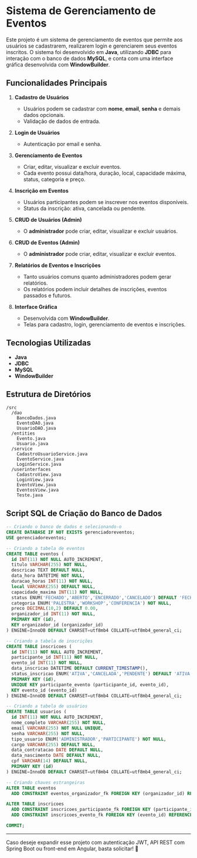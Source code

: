 # Sistema de Gerenciamento de Eventos

Este projeto é um sistema de gerenciamento de eventos que permite aos usuários se cadastrarem, realizarem login e gerenciarem seus eventos inscritos. O sistema foi desenvolvido em **Java**, utilizando **JDBC** para interação com o banco de dados **MySQL**, e conta com uma interface gráfica desenvolvida com **WindowBuilder**.

## Funcionalidades Principais

1. **Cadastro de Usuários**
   - Usuários podem se cadastrar com **nome**, **email**, **senha** e demais dados opcionais.
   - Validação de dados de entrada.

2. **Login de Usuários**
   - Autenticação por email e senha.

3. **Gerenciamento de Eventos**
   - Criar, editar, visualizar e excluir eventos.
   - Cada evento possui data/hora, duração, local, capacidade máxima, status, categoria e preço.

4. **Inscrição em Eventos**
   - Usuários participantes podem se inscrever nos eventos disponíveis.
   - Status da inscrição: ativa, cancelada ou pendente.

5. **CRUD de Usuários (Admin)**
   - O **administrador** pode criar, editar, visualizar e excluir usuários.

6. **CRUD de Eventos (Admin)**
   - O **administrador** pode criar, editar, visualizar e excluir eventos.

7. **Relatórios de Eventos e Inscrições**
   - Tanto usuários comuns quanto administradores podem gerar relatórios.
   - Os relatórios podem incluir detalhes de inscrições, eventos passados e futuros.

8. **Interface Gráfica**
   - Desenvolvida com **WindowBuilder**.
   - Telas para cadastro, login, gerenciamento de eventos e inscrições.

## Tecnologias Utilizadas

- **Java**
- **JDBC**
- **MySQL**
- **WindowBuilder**

## Estrutura de Diretórios

```
/src
  /dao
    BancoDados.java
    EventoDAO.java
    UsuarioDAO.java
  /entities
    Evento.java
    Usuario.java
  /service
    CadastroUsuarioService.java
    EventoService.java
    LoginService.java
  /userinterfaces
    CadastroView.java
    LoginView.java
    EventoView.java
    EventosView.java
    Teste.java
```

## Script SQL de Criação do Banco de Dados

```sql
-- Criando o banco de dados e selecionando-o
CREATE DATABASE IF NOT EXISTS gerenciadoreventos;
USE gerenciadoreventos;

-- Criando a tabela de eventos
CREATE TABLE eventos (
  id INT(11) NOT NULL AUTO_INCREMENT,
  titulo VARCHAR(255) NOT NULL,
  descricao TEXT DEFAULT NULL,
  data_hora DATETIME NOT NULL,
  duracao_horas INT(11) NOT NULL,
  local VARCHAR(255) DEFAULT NULL,
  capacidade_maxima INT(11) NOT NULL,
  status ENUM('FECHADO','ABERTO','ENCERRADO','CANCELADO') DEFAULT 'FECHADO',
  categoria ENUM('PALESTRA','WORKSHOP','CONFERENCIA') NOT NULL,
  preco DECIMAL(10,2) DEFAULT 0.00,
  organizador_id INT(11) NOT NULL,
  PRIMARY KEY (id),
  KEY organizador_id (organizador_id)
) ENGINE=InnoDB DEFAULT CHARSET=utf8mb4 COLLATE=utf8mb4_general_ci;

-- Criando a tabela de inscrições
CREATE TABLE inscricoes (
  id INT(11) NOT NULL AUTO_INCREMENT,
  participante_id INT(11) NOT NULL,
  evento_id INT(11) NOT NULL,
  data_inscricao DATETIME DEFAULT CURRENT_TIMESTAMP(),
  status_inscricao ENUM('ATIVA','CANCELADA','PENDENTE') DEFAULT 'ATIVA',
  PRIMARY KEY (id),
  UNIQUE KEY participante_evento (participante_id, evento_id),
  KEY evento_id (evento_id)
) ENGINE=InnoDB DEFAULT CHARSET=utf8mb4 COLLATE=utf8mb4_general_ci;

-- Criando a tabela de usuários
CREATE TABLE usuarios (
  id INT(11) NOT NULL AUTO_INCREMENT,
  nome_completo VARCHAR(255) NOT NULL,
  email VARCHAR(255) NOT NULL UNIQUE,
  senha VARCHAR(255) NOT NULL,
  tipo_usuario ENUM('ADMINISTRADOR','PARTICIPANTE') NOT NULL,
  cargo VARCHAR(255) DEFAULT NULL,
  data_contratacao DATE DEFAULT NULL,
  data_nascimento DATE DEFAULT NULL,
  cpf VARCHAR(14) DEFAULT NULL,
  PRIMARY KEY (id)
) ENGINE=InnoDB DEFAULT CHARSET=utf8mb4 COLLATE=utf8mb4_general_ci;

-- Criando chaves estrangeiras
ALTER TABLE eventos
  ADD CONSTRAINT eventos_organizador_fk FOREIGN KEY (organizador_id) REFERENCES usuarios (id) ON DELETE CASCADE;

ALTER TABLE inscricoes
  ADD CONSTRAINT inscricoes_participante_fk FOREIGN KEY (participante_id) REFERENCES usuarios (id) ON DELETE CASCADE,
  ADD CONSTRAINT inscricoes_evento_fk FOREIGN KEY (evento_id) REFERENCES eventos (id) ON DELETE CASCADE;

COMMIT;
```

---

Caso deseje expandir esse projeto com autenticação JWT, API REST com Spring Boot ou front-end em Angular, basta solicitar! 🚀
